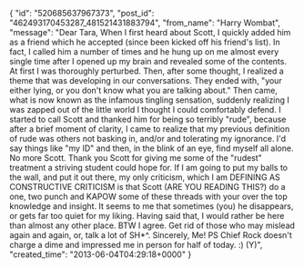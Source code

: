  {
   "id": "520685637967373",
   "post_id": "462493170453287_481521431883794",
   "from_name": "Harry Wombat",
   "message": "Dear Tara, When I first heard about Scott, I quickly added him as a friend which he accepted (since been kicked off his friend's list).  In fact, I called him a number of times and he hung up on me almost every single time after I opened up my brain and revealed some of the contents. At first I was thoroughly perturbed. Then, after some thought, I realized a theme that was developing  in our conversations. They ended with, \"your either lying, or you don't know what you are talking about.\" Then came, what is now known as the infamous tingling sensation, suddenly realizing I was zapped out of the little world I thought I could comfortably defend. I started to call Scott and thanked him for being so terribly \"rude\", because after a brief moment of clarity, I came to realize that my previous definition of rude was others not basking in, and/or and tolerating my ignorance. I'd say things like \"my ID\" and then, in the blink of an eye, find myself all alone. No more Scott. Thank you Scott for giving me some of the \"rudest\" treatment a striving student could hope for. If I am going to put my balls to the wall, and put it out there, my only criticism,  which I am DEFINING AS CONSTRUCTIVE CRITICISM is that Scott (ARE YOU READING THIS?) do a one, two punch and KAPOW some of these threads with your over the top knowledge and insight. It seems to me that sometimes (you) he disappears, or gets far too quiet for my liking. Having said that, I would rather be here than almost any other place. BTW I agree. Get rid of those who may mislead again and again, or, talk a lot of SH*^. Sincerely, Me! PS   Chief Rock doesn't charge a dime and impressed me in person for half of today. :)  (Y)",
   "created_time": "2013-06-04T04:29:18+0000"
 }
